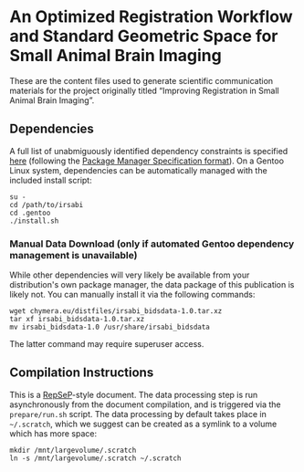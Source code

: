 # An Optimized Registration Workflow and Standard Geometric Space for Small Animal Brain Imaging

These are the content files used to generate scientific communication materials for the project originally titled “Improving Registration in Small Animal Brain Imaging”.

## Dependencies

A full list of unabmiguously identified dependency constraints is specified [here](.gentoo/sci-publications/irsabi/irsabi-99999.ebuild) (following the [Package Manager Specification format](https://dev.gentoo.org/~ulm/pms/head/pms.html#x1-690008.2)). 
On a Gentoo Linux system, dependencies can be automatically managed with the included install script:

```
su -
cd /path/to/irsabi
cd .gentoo
./install.sh
```

### Manual Data Download (only if automated Gentoo dependency management is unavailable)

While other dependencies will very likely be available from your distribution's own package manager, the data package of this publication is likely not.
You can manually install it via the following commands:

```
wget chymera.eu/distfiles/irsabi_bidsdata-1.0.tar.xz
tar xf irsabi_bidsdata-1.0.tar.xz
mv irsabi_bidsdata-1.0 /usr/share/irsabi_bidsdata
```

The latter command may require superuser access.

## Compilation Instructions

This is a [RepSeP](https://github.com/TheChymera/RepSeP)-style document.
The data processing step is run asynchronously from the document compilation, and is triggered via the `prepare/run.sh` script.
The data processing by default takes place in `~/.scratch`, which we suggest can be created as a symlink to a volume which has more space:

```
mkdir /mnt/largevolume/.scratch
ln -s /mnt/largevolume/.scratch ~/.scratch
```
